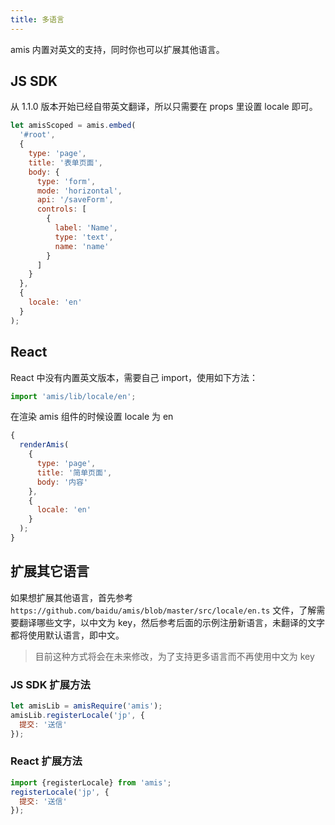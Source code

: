 ```yaml
---
title: 多语言
---
```


amis 内置对英文的支持，同时你也可以扩展其他语言。

## JS SDK

从 1.1.0 版本开始已经自带英文翻译，所以只需要在 props 里设置 locale 即可。

```javascript
let amisScoped = amis.embed(
  '#root',
  {
    type: 'page',
    title: '表单页面',
    body: {
      type: 'form',
      mode: 'horizontal',
      api: '/saveForm',
      controls: [
        {
          label: 'Name',
          type: 'text',
          name: 'name'
        }
      ]
    }
  },
  {
    locale: 'en'
  }
);
```

## React

React 中没有内置英文版本，需要自己 import，使用如下方法：

```javascript
import 'amis/lib/locale/en';
```

在渲染 amis 组件的时候设置 locale 为 en

```javascript
{
  renderAmis(
    {
      type: 'page',
      title: '简单页面',
      body: '内容'
    },
    {
      locale: 'en'
    }
  );
}
```

## 扩展其它语言

如果想扩展其他语言，首先参考 `https://github.com/baidu/amis/blob/master/src/locale/en.ts` 文件，了解需要翻译哪些文字，以中文为 key，然后参考后面的示例注册新语言，未翻译的文字都将使用默认语言，即中文。

> 目前这种方式将会在未来修改，为了支持更多语言而不再使用中文为 key

### JS SDK 扩展方法

```javascript
let amisLib = amisRequire('amis');
amisLib.registerLocale('jp', {
  提交: '送信'
});
```

### React 扩展方法

```javascript
import {registerLocale} from 'amis';
registerLocale('jp', {
  提交: '送信'
});
```
